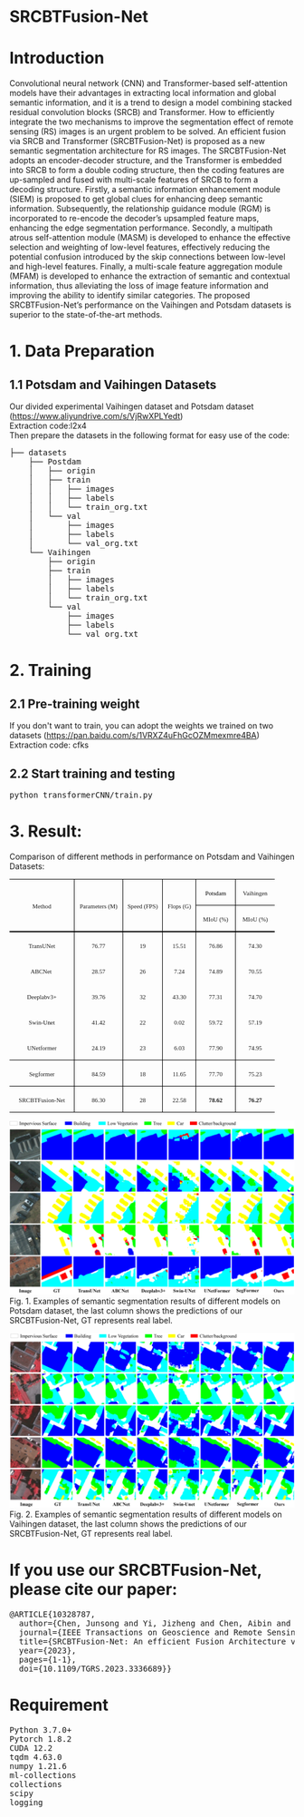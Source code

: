 # SRCBTFusion-Net
# Introduction
Convolutional neural network (CNN) and Transformer-based self-attention models have their advantages in extracting local information and global semantic information, and it is a trend to design a model combining stacked residual convolution blocks (SRCB) and Transformer. How to efficiently integrate the two mechanisms to improve the segmentation effect of remote sensing (RS) images is an urgent problem
to be solved. An efficient fusion via SRCB and Transformer (SRCBTFusion-Net) is proposed as a new semantic segmentation architecture for RS images. The SRCBTFusion-Net adopts an encoder-decoder structure, and the Transformer is embedded into SRCB to form a double coding structure, then the coding features are up-sampled and fused with multi-scale features of SRCB to form a decoding structure. Firstly, a semantic
information enhancement module (SIEM) is proposed to get global clues for enhancing deep semantic information. Subsequently, the relationship guidance module (RGM) is incorporated to re-encode the decoder’s upsampled feature maps, enhancing the edge segmentation performance. Secondly, a multipath atrous self-attention module (MASM) is developed to enhance the effective selection and weighting of low-level features, effectively reducing the potential confusion introduced by the skip connections between low-level and high-level features. Finally, a multi-scale feature aggregation module (MFAM) is developed to enhance the extraction of semantic and contextual information, thus alleviating the loss of image feature information and improving the ability to identify similar categories. The proposed SRCBTFusion-Net’s performance on the Vaihingen and Potsdam datasets is superior to the state-of-the-art methods.
# 1. Data Preparation
## 1.1 Potsdam and Vaihingen Datasets 
Our divided experimental Vaihingen dataset and Potsdam dataset (https://www.aliyundrive.com/s/VjRwXPLYedt)<br>
Extraction code:l2x4<br>
Then prepare the datasets in the following format for easy use of the code:
<pre>├── datasets
    ├── Postdam
    │   ├── origin
    │   ├── train
    │   │   ├── images
    │   │   ├── labels
    │   │   └── train_org.txt
    │   └── val
    │       ├── images
    │       ├── labels
    │       └── val_org.txt
    └── Vaihingen
        ├── origin
        ├── train
        │   ├── images
        │   ├── labels
        │   └── train_org.txt
        └── val
            ├── images
            ├── labels
            └── val_org.txt
</pre>
# 2. Training
## 2.1 Pre-training weight
If you don't want to train, you can adopt the weights we trained on two datasets (https://pan.baidu.com/s/1VRXZ4uFhGcOZMmexmre4BA)<br>
Extraction code: cfks
## 2.2 Start training and testing
<pre>python transformerCNN/train.py</pre>
# 3. Result:
Comparison of different methods in performance on Potsdam and Vaihingen Datasets:
<table class="MsoTableGrid" border="1" cellspacing="0" cellpadding="0" width="469" style="width:351.8pt;border-collapse:collapse;border:none;mso-border-alt:solid windowtext .5pt;
 mso-yfti-tbllook:1184;mso-padding-alt:0cm 5.4pt 0cm 5.4pt">
 <tbody><tr style="mso-yfti-irow:0;mso-yfti-firstrow:yes;height:6.95pt">
  <td width="123" rowspan="2" style="width:92.15pt;border-top:solid windowtext 1.0pt;
  border-left:none;border-bottom:double windowtext 1.5pt;border-right:solid windowtext 1.0pt;
  mso-border-top-alt:solid windowtext .5pt;mso-border-bottom-alt:double windowtext 1.5pt;
  mso-border-right-alt:solid windowtext .5pt;padding:0cm 5.4pt 0cm 5.4pt;
  height:6.95pt">
  <p class="MsoNormal" align="center" style="text-align:center"><span lang="EN-US" style="font-size:8.0pt;font-family:&quot;Times New Roman&quot;,serif;mso-fareast-font-family:
  宋体">Method<o:p></o:p></span></p>
  </td>
  <td width="85" rowspan="2" style="width:63.8pt;border-top:solid windowtext 1.0pt;
  border-left:none;border-bottom:double windowtext 1.5pt;border-right:solid windowtext 1.0pt;
  mso-border-left-alt:solid windowtext .5pt;mso-border-alt:solid windowtext .5pt;
  mso-border-bottom-alt:double windowtext 1.5pt;padding:0cm 5.4pt 0cm 5.4pt;
  height:6.95pt">
  <p class="MsoNormal" align="center" style="text-align:center"><span lang="EN-US" style="font-size:8.0pt;font-family:&quot;Times New Roman&quot;,serif;mso-fareast-font-family:
  宋体">Parameters (M)<o:p></o:p></span></p>
  </td>
  <td width="76" rowspan="2" style="width:2.0cm;border-top:solid windowtext 1.0pt;
  border-left:none;border-bottom:double windowtext 1.5pt;border-right:solid windowtext 1.0pt;
  mso-border-left-alt:solid windowtext .5pt;mso-border-alt:solid windowtext .5pt;
  mso-border-bottom-alt:double windowtext 1.5pt;padding:0cm 5.4pt 0cm 5.4pt;
  height:6.95pt">
  <p class="MsoNormal" align="center" style="text-align:center"><span lang="EN-US" style="font-size:8.0pt;font-family:&quot;Times New Roman&quot;,serif;mso-fareast-font-family:
  宋体">Speed (FPS)<o:p></o:p></span></p>
  </td>
  <td width="57" rowspan="2" style="width:42.55pt;border-top:solid windowtext 1.0pt;
  border-left:none;border-bottom:double windowtext 1.5pt;border-right:solid windowtext 1.0pt;
  mso-border-left-alt:solid windowtext .5pt;mso-border-alt:solid windowtext .5pt;
  mso-border-bottom-alt:double windowtext 1.5pt;padding:0cm 5.4pt 0cm 5.4pt;
  height:6.95pt">
  <p class="MsoNormal" align="center" style="text-align:center"><span lang="EN-US" style="font-size:8.0pt;font-family:&quot;Times New Roman&quot;,serif;mso-fareast-font-family:
  宋体">Flops (G)<o:p></o:p></span></p>
  </td>
  <td width="66" style="width:49.6pt;border-top:solid windowtext 1.0pt;
  border-left:none;border-bottom:solid windowtext 1.0pt;border-right:none;
  mso-border-left-alt:solid windowtext .5pt;mso-border-top-alt:solid windowtext .5pt;
  mso-border-left-alt:solid windowtext .5pt;mso-border-bottom-alt:solid windowtext .5pt;
  padding:0cm 5.4pt 0cm 5.4pt;height:6.95pt">
  <p class="MsoNormal" align="center" style="text-align:center"><span lang="EN-US" style="font-size:8.0pt;font-family:&quot;Times New Roman&quot;,serif;mso-fareast-font-family:
  宋体;color:black;mso-themecolor:text1">Potsdam</span><span lang="EN-US" style="font-size:8.0pt;font-family:&quot;Times New Roman&quot;,serif;mso-fareast-font-family:
  宋体"><o:p></o:p></span></p>
  </td>
  <td width="63" style="width:47.0pt;border:solid windowtext 1.0pt;border-right:
  none;mso-border-top-alt:solid windowtext .5pt;mso-border-left-alt:solid windowtext .5pt;
  mso-border-bottom-alt:solid windowtext .5pt;padding:0cm 5.4pt 0cm 5.4pt;
  height:6.95pt">
  <p class="MsoNormal" align="center" style="text-align:center"><span lang="EN-US" style="font-size:8.0pt;font-family:&quot;Times New Roman&quot;,serif;mso-fareast-font-family:
  宋体">Vaihingen<o:p></o:p></span></p>
  </td>
 </tr>
 <tr style="mso-yfti-irow:1;height:6.95pt">
  <td width="66" style="width:49.6pt;border-top:none;border-left:none;border-bottom:
  double windowtext 1.5pt;border-right:solid windowtext 1.0pt;mso-border-top-alt:
  solid windowtext .5pt;mso-border-left-alt:solid windowtext .5pt;mso-border-alt:
  solid windowtext .5pt;mso-border-bottom-alt:double windowtext 1.5pt;
  padding:0cm 5.4pt 0cm 5.4pt;height:6.95pt">
  <p class="MsoNormal" align="center" style="text-align:center"><span lang="EN-US" style="font-size:8.0pt;font-family:&quot;Times New Roman&quot;,serif;mso-fareast-font-family:
  宋体">MIoU (%)<o:p></o:p></span></p>
  </td>
  <td width="63" style="width:47.0pt;border:none;border-bottom:double windowtext 1.5pt;
  mso-border-top-alt:solid windowtext .5pt;mso-border-left-alt:solid windowtext .5pt;
  padding:0cm 5.4pt 0cm 5.4pt;height:6.95pt">
  <p class="MsoNormal" align="center" style="text-align:center"><span lang="EN-US" style="font-size:8.0pt;font-family:&quot;Times New Roman&quot;,serif;mso-fareast-font-family:
  宋体">MIoU (%)<o:p></o:p></span></p>
  </td>
 </tr>
 <tr style="mso-yfti-irow:2;height:6.95pt">
  <td width="123" style="width:92.15pt;border:none;border-right:solid windowtext 1.0pt;
  mso-border-top-alt:double windowtext 1.5pt;mso-border-top-alt:double windowtext 1.5pt;
  mso-border-right-alt:solid windowtext .5pt;padding:0cm 5.4pt 0cm 5.4pt;
  height:6.95pt">
  <p class="MsoNormal" align="center" style="text-align:center"><span class="SpellE"><span lang="EN-US" style="font-size:8.0pt;font-family:&quot;Times New Roman&quot;,serif;
  mso-fareast-font-family:宋体">TransUNet</span></span><span lang="EN-US" style="font-size:8.0pt;font-family:&quot;Times New Roman&quot;,serif;mso-fareast-font-family:
  宋体"><o:p></o:p></span></p>
  </td>
  <td width="85" style="width:63.8pt;border:none;border-right:solid windowtext 1.0pt;
  mso-border-top-alt:double windowtext 1.5pt;mso-border-left-alt:solid windowtext .5pt;
  mso-border-top-alt:double windowtext 1.5pt;mso-border-left-alt:solid windowtext .5pt;
  mso-border-right-alt:solid windowtext .5pt;padding:0cm 5.4pt 0cm 5.4pt;
  height:6.95pt">
  <p class="MsoNormal" align="center" style="text-align:center"><span lang="EN-US" style="font-size:8.0pt;font-family:&quot;Times New Roman&quot;,serif;mso-fareast-font-family:
  宋体">76.77<o:p></o:p></span></p>
  </td>
  <td width="76" style="width:2.0cm;border:none;border-right:solid windowtext 1.0pt;
  mso-border-top-alt:double windowtext 1.5pt;mso-border-left-alt:solid windowtext .5pt;
  mso-border-top-alt:double windowtext 1.5pt;mso-border-left-alt:solid windowtext .5pt;
  mso-border-right-alt:solid windowtext .5pt;padding:0cm 5.4pt 0cm 5.4pt;
  height:6.95pt">
  <p class="MsoNormal" align="center" style="text-align:center"><span lang="EN-US" style="font-size:8.0pt;font-family:&quot;Times New Roman&quot;,serif;mso-fareast-font-family:
  宋体">19<o:p></o:p></span></p>
  </td>
  <td width="57" style="width:42.55pt;border:none;border-right:solid windowtext 1.0pt;
  mso-border-top-alt:double windowtext 1.5pt;mso-border-left-alt:solid windowtext .5pt;
  mso-border-top-alt:double windowtext 1.5pt;mso-border-left-alt:solid windowtext .5pt;
  mso-border-right-alt:solid windowtext .5pt;padding:0cm 5.4pt 0cm 5.4pt;
  height:6.95pt">
  <p class="MsoNormal" align="center" style="text-align:center"><span lang="EN-US" style="font-size:8.0pt;font-family:&quot;Times New Roman&quot;,serif;mso-fareast-font-family:
  宋体">15.51<o:p></o:p></span></p>
  </td>
  <td width="66" style="width:49.6pt;border:none;border-right:solid windowtext 1.0pt;
  mso-border-top-alt:double windowtext 1.5pt;mso-border-left-alt:solid windowtext .5pt;
  mso-border-top-alt:double windowtext 1.5pt;mso-border-left-alt:solid windowtext .5pt;
  mso-border-right-alt:solid windowtext .5pt;padding:0cm 5.4pt 0cm 5.4pt;
  height:6.95pt">
  <p class="MsoNormal" align="center" style="text-align:center"><span lang="EN-US" style="font-size:8.0pt;font-family:&quot;Times New Roman&quot;,serif;mso-fareast-font-family:
  宋体">76.86<o:p></o:p></span></p>
  </td>
  <td width="63" style="width:47.0pt;border:none;mso-border-top-alt:double windowtext 1.5pt;
  mso-border-left-alt:solid windowtext .5pt;padding:0cm 5.4pt 0cm 5.4pt;
  height:6.95pt">
  <p class="MsoNormal" align="center" style="text-align:center"><span lang="EN-US" style="font-size:8.0pt;font-family:&quot;Times New Roman&quot;,serif;mso-fareast-font-family:
  宋体">74.30<o:p></o:p></span></p>
  </td>
 </tr>
 <tr style="mso-yfti-irow:3;height:6.95pt">
  <td width="123" style="width:92.15pt;border:none;border-right:solid windowtext 1.0pt;
  mso-border-right-alt:solid windowtext .5pt;padding:0cm 5.4pt 0cm 5.4pt;
  height:6.95pt">
  <p class="MsoNormal" align="center" style="text-align:center"><span class="SpellE"><span lang="EN-US" style="font-size:8.0pt;font-family:&quot;Times New Roman&quot;,serif;
  mso-fareast-font-family:宋体">ABCNet</span></span><!--[if supportFields]><span
  lang=EN-US style='font-size:8.0pt;font-family:"Times New Roman",serif;
  mso-fareast-font-family:宋体'><span style='mso-element:field-begin'></span> REF
  _Ref135246882 \r \h<span style='mso-spacerun:yes'>&nbsp; </span>\*
  MERGEFORMAT <span style='mso-element:field-separator'></span></span><![endif]--><span lang="EN-US" style="font-size:8.0pt;font-family:&quot;Times New Roman&quot;,serif;
  mso-fareast-font-family:宋体"><span style="mso-spacerun:yes">&nbsp;</span><!--[if gte mso 9]><xml>
   <w:data>08D0C9EA79F9BACE118C8200AA004BA90B02000000080000000E0000005F005200650066003100330035003200340036003800380032000000</w:data>
  </xml><![endif]--></span><!--[if supportFields]><span lang=EN-US
  style='font-size:8.0pt;font-family:"Times New Roman",serif;mso-fareast-font-family:
  宋体'><span style='mso-element:field-end'></span></span><![endif]--><span lang="EN-US" style="font-size:8.0pt;font-family:&quot;Times New Roman&quot;,serif;
  mso-fareast-font-family:宋体"><o:p></o:p></span></p>
  </td>
  <td width="85" style="width:63.8pt;border:none;border-right:solid windowtext 1.0pt;
  mso-border-left-alt:solid windowtext .5pt;mso-border-left-alt:solid windowtext .5pt;
  mso-border-right-alt:solid windowtext .5pt;padding:0cm 5.4pt 0cm 5.4pt;
  height:6.95pt">
  <p class="MsoNormal" align="center" style="text-align:center"><span lang="EN-US" style="font-size:8.0pt;font-family:&quot;Times New Roman&quot;,serif;mso-fareast-font-family:
  宋体">28.57<o:p></o:p></span></p>
  </td>
  <td width="76" style="width:2.0cm;border:none;border-right:solid windowtext 1.0pt;
  mso-border-left-alt:solid windowtext .5pt;mso-border-left-alt:solid windowtext .5pt;
  mso-border-right-alt:solid windowtext .5pt;padding:0cm 5.4pt 0cm 5.4pt;
  height:6.95pt">
  <p class="MsoNormal" align="center" style="text-align:center"><span lang="EN-US" style="font-size:8.0pt;font-family:&quot;Times New Roman&quot;,serif;mso-fareast-font-family:
  宋体">26<o:p></o:p></span></p>
  </td>
  <td width="57" style="width:42.55pt;border:none;border-right:solid windowtext 1.0pt;
  mso-border-left-alt:solid windowtext .5pt;mso-border-left-alt:solid windowtext .5pt;
  mso-border-right-alt:solid windowtext .5pt;padding:0cm 5.4pt 0cm 5.4pt;
  height:6.95pt">
  <p class="MsoNormal" align="center" style="text-align:center"><span lang="EN-US" style="font-size:8.0pt;font-family:&quot;Times New Roman&quot;,serif;mso-fareast-font-family:
  宋体">7.24<o:p></o:p></span></p>
  </td>
  <td width="66" style="width:49.6pt;border:none;border-right:solid windowtext 1.0pt;
  mso-border-left-alt:solid windowtext .5pt;mso-border-left-alt:solid windowtext .5pt;
  mso-border-right-alt:solid windowtext .5pt;padding:0cm 5.4pt 0cm 5.4pt;
  height:6.95pt">
  <p class="MsoNormal" align="center" style="text-align:center"><span lang="EN-US" style="font-size:8.0pt;font-family:&quot;Times New Roman&quot;,serif;mso-fareast-font-family:
  宋体">74.89<o:p></o:p></span></p>
  </td>
  <td width="63" style="width:47.0pt;border:none;mso-border-left-alt:solid windowtext .5pt;
  padding:0cm 5.4pt 0cm 5.4pt;height:6.95pt">
  <p class="MsoNormal" align="center" style="text-align:center"><span lang="EN-US" style="font-size:8.0pt;font-family:&quot;Times New Roman&quot;,serif;mso-fareast-font-family:
  宋体">70.55<o:p></o:p></span></p>
  </td>
 </tr>
 <tr style="mso-yfti-irow:4;height:6.95pt">
  <td width="123" style="width:92.15pt;border:none;border-right:solid windowtext 1.0pt;
  mso-border-right-alt:solid windowtext .5pt;padding:0cm 5.4pt 0cm 5.4pt;
  height:6.95pt">
  <p class="MsoNormal" align="center" style="text-align:center"><span lang="EN-US" style="font-size:8.0pt;font-family:&quot;Times New Roman&quot;,serif;mso-fareast-font-family:
  宋体">Deeplabv3+ <o:p></o:p></span></p>
  </td>
  <td width="85" style="width:63.8pt;border:none;border-right:solid windowtext 1.0pt;
  mso-border-left-alt:solid windowtext .5pt;mso-border-left-alt:solid windowtext .5pt;
  mso-border-right-alt:solid windowtext .5pt;padding:0cm 5.4pt 0cm 5.4pt;
  height:6.95pt">
  <p class="MsoNormal" align="center" style="text-align:center"><span lang="EN-US" style="font-size:8.0pt;font-family:&quot;Times New Roman&quot;,serif;mso-fareast-font-family:
  宋体">39.76<o:p></o:p></span></p>
  </td>
  <td width="76" style="width:2.0cm;border:none;border-right:solid windowtext 1.0pt;
  mso-border-left-alt:solid windowtext .5pt;mso-border-left-alt:solid windowtext .5pt;
  mso-border-right-alt:solid windowtext .5pt;padding:0cm 5.4pt 0cm 5.4pt;
  height:6.95pt">
  <p class="MsoNormal" align="center" style="text-align:center"><span lang="EN-US" style="font-size:8.0pt;font-family:&quot;Times New Roman&quot;,serif;mso-fareast-font-family:
  宋体">32<o:p></o:p></span></p>
  </td>
  <td width="57" style="width:42.55pt;border:none;border-right:solid windowtext 1.0pt;
  mso-border-left-alt:solid windowtext .5pt;mso-border-left-alt:solid windowtext .5pt;
  mso-border-right-alt:solid windowtext .5pt;padding:0cm 5.4pt 0cm 5.4pt;
  height:6.95pt">
  <p class="MsoNormal" align="center" style="text-align:center"><span lang="EN-US" style="font-size:8.0pt;font-family:&quot;Times New Roman&quot;,serif;mso-fareast-font-family:
  宋体">43.30<o:p></o:p></span></p>
  </td>
  <td width="66" style="width:49.6pt;border:none;border-right:solid windowtext 1.0pt;
  mso-border-left-alt:solid windowtext .5pt;mso-border-left-alt:solid windowtext .5pt;
  mso-border-right-alt:solid windowtext .5pt;padding:0cm 5.4pt 0cm 5.4pt;
  height:6.95pt">
  <p class="MsoNormal" align="center" style="text-align:center"><span lang="EN-US" style="font-size:8.0pt;font-family:&quot;Times New Roman&quot;,serif;mso-fareast-font-family:
  宋体">77.31<o:p></o:p></span></p>
  </td>
  <td width="63" style="width:47.0pt;border:none;mso-border-left-alt:solid windowtext .5pt;
  padding:0cm 5.4pt 0cm 5.4pt;height:6.95pt">
  <p class="MsoNormal" align="center" style="text-align:center"><span lang="EN-US" style="font-size:8.0pt;font-family:&quot;Times New Roman&quot;,serif;mso-fareast-font-family:
  宋体">74.70<o:p></o:p></span></p>
  </td>
 </tr>
 <tr style="mso-yfti-irow:5;height:6.95pt">
  <td width="123" style="width:92.15pt;border:none;border-right:solid windowtext 1.0pt;
  mso-border-right-alt:solid windowtext .5pt;padding:0cm 5.4pt 0cm 5.4pt;
  height:6.95pt">
  <p class="MsoNormal" align="center" style="text-align:center"><span lang="EN-US" style="font-size:8.0pt;font-family:&quot;Times New Roman&quot;,serif;mso-fareast-font-family:
  宋体">Swin-<span class="SpellE"><span style="color:black;mso-themecolor:text1">Un</span>et</span><o:p></o:p></span></p>
  </td>
  <td width="85" style="width:63.8pt;border:none;border-right:solid windowtext 1.0pt;
  mso-border-left-alt:solid windowtext .5pt;mso-border-left-alt:solid windowtext .5pt;
  mso-border-right-alt:solid windowtext .5pt;padding:0cm 5.4pt 0cm 5.4pt;
  height:6.95pt">
  <p class="MsoNormal" align="center" style="text-align:center"><span lang="EN-US" style="font-size:8.0pt;font-family:&quot;Times New Roman&quot;,serif;mso-fareast-font-family:
  宋体">41.42<o:p></o:p></span></p>
  </td>
  <td width="76" style="width:2.0cm;border:none;border-right:solid windowtext 1.0pt;
  mso-border-left-alt:solid windowtext .5pt;mso-border-left-alt:solid windowtext .5pt;
  mso-border-right-alt:solid windowtext .5pt;padding:0cm 5.4pt 0cm 5.4pt;
  height:6.95pt">
  <p class="MsoNormal" align="center" style="text-align:center"><span lang="EN-US" style="font-size:8.0pt;font-family:&quot;Times New Roman&quot;,serif;mso-fareast-font-family:
  宋体">22<o:p></o:p></span></p>
  </td>
  <td width="57" style="width:42.55pt;border:none;border-right:solid windowtext 1.0pt;
  mso-border-left-alt:solid windowtext .5pt;mso-border-left-alt:solid windowtext .5pt;
  mso-border-right-alt:solid windowtext .5pt;padding:0cm 5.4pt 0cm 5.4pt;
  height:6.95pt">
  <p class="MsoNormal" align="center" style="text-align:center"><span lang="EN-US" style="font-size:8.0pt;font-family:&quot;Times New Roman&quot;,serif;mso-fareast-font-family:
  宋体">0.02<o:p></o:p></span></p>
  </td>
  <td width="66" style="width:49.6pt;border:none;border-right:solid windowtext 1.0pt;
  mso-border-left-alt:solid windowtext .5pt;mso-border-left-alt:solid windowtext .5pt;
  mso-border-right-alt:solid windowtext .5pt;padding:0cm 5.4pt 0cm 5.4pt;
  height:6.95pt">
  <p class="MsoNormal" align="center" style="text-align:center"><span lang="EN-US" style="font-size:8.0pt;font-family:&quot;Times New Roman&quot;,serif;mso-fareast-font-family:
  宋体">59.72<o:p></o:p></span></p>
  </td>
  <td width="63" style="width:47.0pt;border:none;mso-border-left-alt:solid windowtext .5pt;
  padding:0cm 5.4pt 0cm 5.4pt;height:6.95pt">
  <p class="MsoNormal" align="center" style="text-align:center"><span lang="EN-US" style="font-size:8.0pt;font-family:&quot;Times New Roman&quot;,serif;mso-fareast-font-family:
  宋体">57.19<o:p></o:p></span></p>
  </td>
 </tr>
 <tr style="mso-yfti-irow:6;height:6.95pt">
  <td width="123" style="width:92.15pt;border-top:none;border-left:none;
  border-bottom:solid windowtext 1.0pt;border-right:solid windowtext 1.0pt;
  mso-border-bottom-alt:solid windowtext .5pt;mso-border-right-alt:solid windowtext .5pt;
  padding:0cm 5.4pt 0cm 5.4pt;height:6.95pt">
  <p class="MsoNormal" align="center" style="text-align:center"><span class="SpellE"><span lang="EN-US" style="font-size:8.0pt;font-family:&quot;Times New Roman&quot;,serif;
  mso-fareast-font-family:宋体">UNetformer</span></span><span lang="EN-US" style="font-size:8.0pt;font-family:&quot;Times New Roman&quot;,serif;mso-fareast-font-family:
  宋体;color:#0070C0"> </span><span lang="EN-US" style="font-size:8.0pt;font-family:
  &quot;Times New Roman&quot;,serif;mso-fareast-font-family:宋体"><o:p></o:p></span></p>
  </td>
  <td width="85" style="width:63.8pt;border-top:none;border-left:none;border-bottom:
  solid windowtext 1.0pt;border-right:solid windowtext 1.0pt;mso-border-left-alt:
  solid windowtext .5pt;mso-border-left-alt:solid windowtext .5pt;mso-border-bottom-alt:
  solid windowtext .5pt;mso-border-right-alt:solid windowtext .5pt;padding:
  0cm 5.4pt 0cm 5.4pt;height:6.95pt">
  <p class="MsoNormal" align="center" style="text-align:center"><span lang="EN-US" style="font-size:8.0pt;font-family:&quot;Times New Roman&quot;,serif;mso-fareast-font-family:
  宋体">24.19<o:p></o:p></span></p>
  </td>
  <td width="76" style="width:2.0cm;border-top:none;border-left:none;border-bottom:
  solid windowtext 1.0pt;border-right:solid windowtext 1.0pt;mso-border-left-alt:
  solid windowtext .5pt;mso-border-left-alt:solid windowtext .5pt;mso-border-bottom-alt:
  solid windowtext .5pt;mso-border-right-alt:solid windowtext .5pt;padding:
  0cm 5.4pt 0cm 5.4pt;height:6.95pt">
  <p class="MsoNormal" align="center" style="text-align:center"><span lang="EN-US" style="font-size:8.0pt;font-family:&quot;Times New Roman&quot;,serif;mso-fareast-font-family:
  宋体">23<o:p></o:p></span></p>
  </td>
  <td width="57" style="width:42.55pt;border-top:none;border-left:none;
  border-bottom:solid windowtext 1.0pt;border-right:solid windowtext 1.0pt;
  mso-border-left-alt:solid windowtext .5pt;mso-border-left-alt:solid windowtext .5pt;
  mso-border-bottom-alt:solid windowtext .5pt;mso-border-right-alt:solid windowtext .5pt;
  padding:0cm 5.4pt 0cm 5.4pt;height:6.95pt">
  <p class="MsoNormal" align="center" style="text-align:center"><span lang="EN-US" style="font-size:8.0pt;font-family:&quot;Times New Roman&quot;,serif;mso-fareast-font-family:
  宋体">6.03<o:p></o:p></span></p>
  </td>
  <td width="66" style="width:49.6pt;border-top:none;border-left:none;border-bottom:
  solid windowtext 1.0pt;border-right:solid windowtext 1.0pt;mso-border-left-alt:
  solid windowtext .5pt;mso-border-left-alt:solid windowtext .5pt;mso-border-bottom-alt:
  solid windowtext .5pt;mso-border-right-alt:solid windowtext .5pt;padding:
  0cm 5.4pt 0cm 5.4pt;height:6.95pt">
  <p class="MsoNormal" align="center" style="text-align:center"><span lang="EN-US" style="font-size:8.0pt;font-family:&quot;Times New Roman&quot;,serif;mso-fareast-font-family:
  宋体">77.90<o:p></o:p></span></p>
  </td>
  <td width="63" style="width:47.0pt;border:none;border-bottom:solid windowtext 1.0pt;
  mso-border-left-alt:solid windowtext .5pt;mso-border-left-alt:solid windowtext .5pt;
  mso-border-bottom-alt:solid windowtext .5pt;padding:0cm 5.4pt 0cm 5.4pt;
  height:6.95pt">
  <p class="MsoNormal" align="center" style="text-align:center"><span lang="EN-US" style="font-size:8.0pt;font-family:&quot;Times New Roman&quot;,serif;mso-fareast-font-family:
  宋体">74.95<o:p></o:p></span></p>
  </td>
 </tr>
 <tr style="mso-yfti-irow:7;height:6.95pt">
  <td width="123" style="width:92.15pt;border-top:none;border-left:none;
  border-bottom:solid windowtext 1.0pt;border-right:solid windowtext 1.0pt;
  mso-border-bottom-alt:solid windowtext .5pt;mso-border-right-alt:solid windowtext .5pt;
  padding:0cm 5.4pt 0cm 5.4pt;height:6.95pt">
  <p class="MsoNormal" align="center" style="text-align:center"><span class="SpellE"><span lang="EN-US" style="font-size:8.0pt;font-family:&quot;Times New Roman&quot;,serif;
  mso-fareast-font-family:宋体">Segformer</span></span><span lang="EN-US" style="font-size:8.0pt;font-family:&quot;Times New Roman&quot;,serif;mso-fareast-font-family:
  宋体"> <o:p></o:p></span></p>
  </td>
  <td width="85" style="width:63.8pt;border-top:none;border-left:none;border-bottom:
  solid windowtext 1.0pt;border-right:solid windowtext 1.0pt;mso-border-left-alt:
  solid windowtext .5pt;mso-border-left-alt:solid windowtext .5pt;mso-border-bottom-alt:
  solid windowtext .5pt;mso-border-right-alt:solid windowtext .5pt;padding:
  0cm 5.4pt 0cm 5.4pt;height:6.95pt">
  <p class="MsoNormal" align="center" style="text-align:center"><span lang="EN-US" style="font-size:8.0pt;font-family:&quot;Times New Roman&quot;,serif;mso-fareast-font-family:
  宋体">84.59<o:p></o:p></span></p>
  </td>
  <td width="76" style="width:2.0cm;border-top:none;border-left:none;border-bottom:
  solid windowtext 1.0pt;border-right:solid windowtext 1.0pt;mso-border-left-alt:
  solid windowtext .5pt;mso-border-left-alt:solid windowtext .5pt;mso-border-bottom-alt:
  solid windowtext .5pt;mso-border-right-alt:solid windowtext .5pt;padding:
  0cm 5.4pt 0cm 5.4pt;height:6.95pt">
  <p class="MsoNormal" align="center" style="text-align:center"><span lang="EN-US" style="font-size:8.0pt;font-family:&quot;Times New Roman&quot;,serif;mso-fareast-font-family:
  宋体">18<o:p></o:p></span></p>
  </td>
  <td width="57" style="width:42.55pt;border-top:none;border-left:none;
  border-bottom:solid windowtext 1.0pt;border-right:solid windowtext 1.0pt;
  mso-border-left-alt:solid windowtext .5pt;mso-border-left-alt:solid windowtext .5pt;
  mso-border-bottom-alt:solid windowtext .5pt;mso-border-right-alt:solid windowtext .5pt;
  padding:0cm 5.4pt 0cm 5.4pt;height:6.95pt">
  <p class="MsoNormal" align="center" style="text-align:center"><span lang="EN-US" style="font-size:8.0pt;font-family:&quot;Times New Roman&quot;,serif;mso-fareast-font-family:
  宋体">11.65<o:p></o:p></span></p>
  </td>
  <td width="66" style="width:49.6pt;border-top:none;border-left:none;border-bottom:
  solid windowtext 1.0pt;border-right:solid windowtext 1.0pt;mso-border-left-alt:
  solid windowtext .5pt;mso-border-left-alt:solid windowtext .5pt;mso-border-bottom-alt:
  solid windowtext .5pt;mso-border-right-alt:solid windowtext .5pt;padding:
  0cm 5.4pt 0cm 5.4pt;height:6.95pt">
  <p class="MsoNormal" align="center" style="text-align:center"><span lang="EN-US" style="font-size:8.0pt;font-family:&quot;Times New Roman&quot;,serif;mso-fareast-font-family:
  宋体">77.70<o:p></o:p></span></p>
  </td>
  <td width="63" style="width:47.0pt;border:none;border-bottom:solid windowtext 1.0pt;
  mso-border-left-alt:solid windowtext .5pt;mso-border-left-alt:solid windowtext .5pt;
  mso-border-bottom-alt:solid windowtext .5pt;padding:0cm 5.4pt 0cm 5.4pt;
  height:6.95pt">
  <p class="MsoNormal" align="center" style="text-align:center"><span lang="EN-US" style="font-size:8.0pt;font-family:&quot;Times New Roman&quot;,serif;mso-fareast-font-family:
  宋体">75.23<o:p></o:p></span></p>
  </td>
 </tr>
 <tr style="mso-yfti-irow:8;mso-yfti-lastrow:yes;height:6.95pt">
  <td width="123" style="width:92.15pt;border-top:none;border-left:none;
  border-bottom:solid windowtext 1.0pt;border-right:solid windowtext 1.0pt;
  mso-border-top-alt:solid windowtext .5pt;mso-border-top-alt:solid windowtext .5pt;
  mso-border-bottom-alt:solid windowtext .5pt;mso-border-right-alt:solid windowtext .5pt;
  padding:0cm 5.4pt 0cm 5.4pt;height:6.95pt">
  <p class="MsoNormal" align="center" style="text-align:center"><span class="SpellE"><span lang="EN-US" style="font-size:8.0pt;font-family:&quot;Times New Roman&quot;,serif;
  mso-fareast-font-family:宋体">SRCBTFusion</span></span><span lang="EN-US" style="font-size:8.0pt;font-family:&quot;Times New Roman&quot;,serif;mso-fareast-font-family:
  宋体">-Net<o:p></o:p></span></p>
  </td>
  <td width="85" style="width:63.8pt;border-top:none;border-left:none;border-bottom:
  solid windowtext 1.0pt;border-right:solid windowtext 1.0pt;mso-border-top-alt:
  solid windowtext .5pt;mso-border-left-alt:solid windowtext .5pt;mso-border-alt:
  solid windowtext .5pt;padding:0cm 5.4pt 0cm 5.4pt;height:6.95pt">
  <p class="MsoNormal" align="center" style="text-align:center"><span lang="EN-US" style="font-size:8.0pt;font-family:&quot;Times New Roman&quot;,serif;mso-fareast-font-family:
  宋体">86.30<o:p></o:p></span></p>
  </td>
  <td width="76" style="width:2.0cm;border-top:none;border-left:none;border-bottom:
  solid windowtext 1.0pt;border-right:solid windowtext 1.0pt;mso-border-top-alt:
  solid windowtext .5pt;mso-border-left-alt:solid windowtext .5pt;mso-border-alt:
  solid windowtext .5pt;padding:0cm 5.4pt 0cm 5.4pt;height:6.95pt">
  <p class="MsoNormal" align="center" style="text-align:center"><span lang="EN-US" style="font-size:8.0pt;font-family:&quot;Times New Roman&quot;,serif;mso-fareast-font-family:
  宋体">28<o:p></o:p></span></p>
  </td>
  <td width="57" style="width:42.55pt;border-top:none;border-left:none;
  border-bottom:solid windowtext 1.0pt;border-right:solid windowtext 1.0pt;
  mso-border-top-alt:solid windowtext .5pt;mso-border-left-alt:solid windowtext .5pt;
  mso-border-alt:solid windowtext .5pt;padding:0cm 5.4pt 0cm 5.4pt;height:6.95pt">
  <p class="MsoNormal" align="center" style="text-align:center"><span lang="EN-US" style="font-size:8.0pt;font-family:&quot;Times New Roman&quot;,serif;mso-fareast-font-family:
  宋体">22.58<o:p></o:p></span></p>
  </td>
  <td width="66" style="width:49.6pt;border-top:none;border-left:none;border-bottom:
  solid windowtext 1.0pt;border-right:solid windowtext 1.0pt;mso-border-top-alt:
  solid windowtext .5pt;mso-border-left-alt:solid windowtext .5pt;mso-border-alt:
  solid windowtext .5pt;padding:0cm 5.4pt 0cm 5.4pt;height:6.95pt">
  <p class="MsoNormal" align="center" style="text-align:center"><b><span lang="EN-US" style="font-size:8.0pt;font-family:&quot;Times New Roman&quot;,serif">78.62</span></b><span lang="EN-US" style="font-size:8.0pt;font-family:&quot;Times New Roman&quot;,serif;
  mso-fareast-font-family:宋体"><o:p></o:p></span></p>
  </td>
  <td width="63" style="width:47.0pt;border:none;border-bottom:solid windowtext 1.0pt;
  mso-border-top-alt:solid windowtext .5pt;mso-border-left-alt:solid windowtext .5pt;
  mso-border-top-alt:solid windowtext .5pt;mso-border-left-alt:solid windowtext .5pt;
  mso-border-bottom-alt:solid windowtext .5pt;padding:0cm 5.4pt 0cm 5.4pt;
  height:6.95pt">
  <p class="MsoNormal" align="center" style="text-align:center"><b><span lang="EN-US" style="font-size:8.0pt;font-family:&quot;Times New Roman&quot;,serif;
  mso-fareast-font-family:宋体">76.27<o:p></o:p></span></b></p>
  </td>
 </tr>
</tbody></table>

![image](https://github.com/js257/SRCBTFusion-Net/blob/3be7237948769651c2eb4e23246cd6b944ed0fb5/figure/fig13.jpg)<br>
Fig. 1. Examples of semantic segmentation results of different models on Potsdam dataset, the last column shows the predictions of our SRCBTFusion-Net, GT represents real label.<br>

![image](https://github.com/js257/SRCBTFusion-Net/blob/3be7237948769651c2eb4e23246cd6b944ed0fb5/figure/fig14.jpg)<br>
Fig. 2. Examples of semantic segmentation results of different models on Vaihingen dataset, the last column shows the predictions of our SRCBTFusion-Net, GT represents real label.<br>
# If you use our SRCBTFusion-Net, please cite our paper:
<pre>
@ARTICLE{10328787,
  author={Chen, Junsong and Yi, Jizheng and Chen, Aibin and Lin, Hui},
  journal={IEEE Transactions on Geoscience and Remote Sensing}, 
  title={SRCBTFusion-Net: An efficient Fusion Architecture via Stacked Residual Convolution Blocks and Transformer for Remote Sensing Image Semantic Segmentation}, 
  year={2023},
  pages={1-1},
  doi={10.1109/TGRS.2023.3336689}}
</pre>
# Requirement
<pre>Python 3.7.0+
Pytorch 1.8.2
CUDA 12.2
tqdm 4.63.0
numpy 1.21.6
ml-collections
collections
scipy
logging
</pre>
